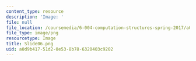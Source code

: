 ```yaml
---
content_type: resource
description: 'Image: '
file: null
file_location: /coursemedia/6-004-computation-structures-spring-2017/a0d9b41751d20e538b786320403c9202_Slide06.png
file_type: image/png
resourcetype: Image
title: Slide06.png
uid: a0d9b417-51d2-0e53-8b78-6320403c9202
---
```

